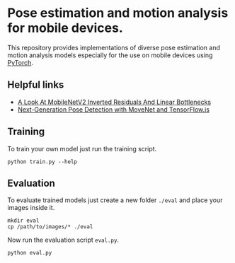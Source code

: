 # Pose estimation and motion analysis for mobile devices.
This repository provides implementations of diverse pose estimation and motion
analysis models especially for the use on mobile devices using [PyTorch](https://pytorch.org/).

## Helpful links
* [A Look At MobileNetV2 Inverted Residuals And Linear Bottlenecks](https://medium.com/@luis_gonzales/a-look-at-mobilenetv2-inverted-residuals-and-linear-bottlenecks-d49f85c12423)
* [Next-Generation Pose Detection with MoveNet and TensorFlow.js](https://blog.tensorflow.org/2021/05/next-generation-pose-detection-with-movenet-and-tensorflowjs.html)

## Training
To train your own model just run the training script.

    python train.py --help

## Evaluation
To evaluate trained models just create a new folder `./eval` and place your images inside it.

    mkdir eval
    cp /path/to/images/* ./eval

Now run the evaluation script `eval.py`.

    python eval.py